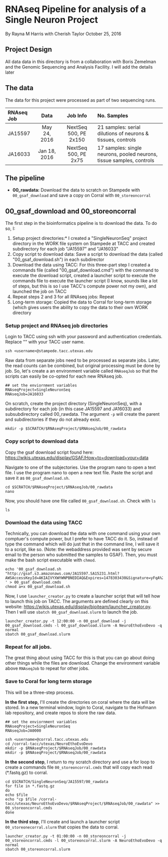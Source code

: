 # RNAseq Pipeline for analysis of a Single Neuron Project
By Rayna M Harris with Cherish Taylor
October 25, 2016

## Project Design
All data data in this directory is from a collaboration with Boris Zemelman and the Genomic Sequencing and Analysis Facility. I will add the details later

## The data
The data for this project were processed as part of two sequencing runs.

| RNAseq Job | Data | Job Info | No. Samples |
| :--- | :---: | :---: | :--- |
JA15597 | May 24, 2016 | NextSeq 500, PE 2x150 |21 samples: serial dilutions of neurons & tissues, controls |
JA16033 | Jan 18, 2016 | NextSeq 500, PE 2x75 |17 samples: single neurons, pooled neurons, tissue samples, controls |

## The pipeline
* **00_rawdata:** Download the data to scratch on Stampede with `00_gsaf_download` and save a copy on Corral with `00_storeoncorral`  

## 00_gsaf_download and 00_storeoncorral

The first step in the bioinformatics pipeline is to download the data. To do so, I:
1. Setup project directories:* I created a "SingleNeuronSeq" project directory in the WORK file system on Stampede at TACC and created subdirectory for each job "JA15597" and "JA16033"  
2. Copy script to download data: Save a script to download the data (called "00_gsaf_download.sh") in each subdirector  
3. Download the data using TACC: For this three-part step I created a commands file (called "00_gsaf_download.cmd") with the command to execute the download script,  created a launcher script to execute the commands file to execute the launcher script (I know, sounds like a lot of steps, but this is so I use TACC's compute power not my own), and launched the job on TACC  
4. Repeat steps 2 and 3 for all RNAseq jobs: Repeat  
5. Long-term storage: Copied the data to Corral for long-term storage (which gives users the ability to copy the data to their own WORK directory  

### Setup project and RNAseq job directories 

Login to TACC using ssh with your password and authentication credentials. Replace "<username>" with your TACC user name. 

~~~ {.bash}
ssh <username>@stampede.tacc.utexas.edu
~~~

Raw data from separate jobs need to be processed as separate jobs. Later, the read counts can be combined, but original processing must be done by job. So, let's create a an environment variable called `RNAseqJob` so that the scripts can easily be co-opted for each new RNAseq job. 

~~~ {.bash}
## set the enviornment variables 
RNAseqProject=SingleNeuronSeq
RNAseqJob=JA16033
~~~

On scratch, create the project directory (SingleNeuronSeq), with a subdirectory for each job (in this case JA15597 and JA16033) and subsubdirectory called 00_rawdata. The argument `-p` will create the parent and subdirectories if they do not already exist.


~~~ {.bash}
mkdir -p $SCRATCH/$RNAseqProject/$RNAseqJob/00_rawdata
~~~

### Copy script to download data 

Copy the gsaf download script found here:  https://wikis.utexas.edu/display/GSAF/How+to+download+your+data 

Navigate to one of the subjectories. Use the program nano to open a text file.  I use the program nano to open a new text file. Paste the script and save it as `00_gsaf_download.sh`.

~~~ {.bash}
cd $SCRATCH/$RNAseqProject/$RNAseqJob/00_rawdata
nano
~~~ 

Now, you should have one file called `00_gsaf_download.sh`. Check with `ls`

~~~ {.bash}
ls
~~~ 

### Download the data using TACC
Technically, you can download the data with one command using your own comptuer's compute power, but I prefer to have TACC do it. So, instead of type the command which will do just that in the command line, I will save it to a script, like so. (Note: the webaddress provided was sent by secure email to the person who submitted the samples to GSAF). Then, you must make the bash script executable with `chmod`.

~~~ {.bash}
echo '00_gsaf_download.sh "http://gsaf.s3.amazonaws.com/JA15597.SA15231.html?AWSAccessKeyId=AKIAIVYXWYWNPBNEDIAQ&Expires=1478303430&Signature=yFqA%2FQ54MsBIfp%2Fuv1RbMewBulU%3D" ' > 00_gsaf_download.cmds
chmod a+x 00_gsaf_download.sh
~~~

Now, I use `launcher_creator.py` to create a launcher script that will tell how to launch this job on TACC. The arguments are defined clearly on this website: https://wikis.utexas.edu/display/bioiteam/launcher_creator.py. Then I will use `sbatch 00_gsaf_download.slurm` to launch the job.

~~~ {.bash}
launcher_creator.py -t 12:00:00 -n 00_gsaf_download -j 00_gsaf_download.cmds -l 00_gsaf_download.slurm -A NeuroEthoEvoDevo -q normal
sbatch 00_gsaf_download.slurm
~~~

### Repeat for all jobs. 
The great thing about using TACC for this is that you can go about doing other things while the files are download. Change the environment variable above `RNAseqJob` to repeat for other jobs.

 

### Save to Coral for long term storage

This will be a three-step process. 

**In the first step,** I'll create the directories on coral where the data will be stored. In a new terminal window, login to Coral, navigate to the Hofmann lab repository, and create repos to store the raw data. 

~~~ {.bash}
## set the enviornment variables 
RNAseqProject=SingleNeuronSeq
RNAseqJob=JA0000
~~~

~~~ {.bash}
ssh <username>@corral.tacc.utexas.edu
cd /corral-tacc/utexas/NeuroEthoEvoDevo
mkdir -p $RNAseqProject/$RNAseqJob/00_rawdata
mkdir -p $RNAseqProject/$RNAseqJob/00_rawdata
~~~ 

**In the second step**, I return to my scratch directory and use a for loop to create a commands file `00_storeoncorral.cmds` that will copy each read (*.fastq.gz) to corral. 

~~~ {.bash}
cd $SCRATCH/SingleNeuronSeq/JA15597/00_rawdata
for file in *.fastq.gz
do
echo $file
echo "cp $file /corral-tacc/utexas/NeuroEthoEvoDevo/$RNAseqProject/$RNAseqJob/00_rawdata" >> 00_storeoncorral.cmds
done
~~~

**In the third step**, I'll create and launch a launcher script `00_storeonecorral.slurm` that copies the data to corral. 

~~~ {.bash}
launcher_creator.py -t 01:00:00 -n 00_storeoncorral -j 00_storeoncorral.cmds -l 00_storeoncorral.slurm -A NeuroEthoEvoDevo -q normal
sbatch 00_storeoncorral.slurm
~~~ 












